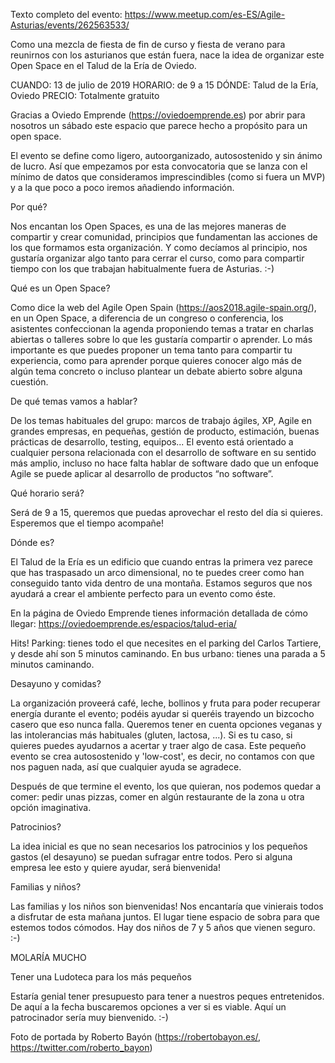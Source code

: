 Texto completo del evento:
https://www.meetup.com/es-ES/Agile-Asturias/events/262563533/

Como una mezcla de fiesta de fin de curso y fiesta de verano para reunirnos con los asturianos que están fuera, nace la idea de organizar este Open Space en el Talud de la Ería de Oviedo.

CUANDO: 13 de julio de 2019
HORARIO: de 9 a 15
DÓNDE: Talud de la Ería, Oviedo
PRECIO: Totalmente gratuito


Gracias a Oviedo Emprende (https://oviedoemprende.es) por abrir para nosotros un sábado este espacio que parece hecho a propósito para un open space.

El evento se define como ligero, autoorganizado, autosostenido y sin ánimo de lucro. Así que empezamos por esta convocatoria que se lanza con el mínimo de datos que consideramos imprescindibles (como si fuera un MVP) y a la que poco a poco iremos añadiendo información.


Por qué?

Nos encantan los Open Spaces, es una de las mejores maneras de compartir y crear comunidad, principios que fundamentan las acciones de los que formamos esta organización.
Y como decíamos al principio, nos gustaría organizar algo tanto para cerrar el curso, como para compartir tiempo con los que trabajan habitualmente fuera de Asturias. :-)


Qué es un Open Space?

Como dice la web del Agile Open Spain (https://aos2018.agile-spain.org/), en un Open Space, a diferencia de un congreso o conferencia, los asistentes confeccionan la agenda proponiendo temas a tratar en charlas abiertas o talleres sobre lo que les gustaría compartir o aprender.
Lo más importante es que puedes proponer un tema tanto para compartir tu experiencia, como para aprender porque quieres conocer algo más de algún tema concreto o incluso plantear un debate abierto sobre alguna cuestión.


De qué temas vamos a hablar?

De los temas habituales del grupo: marcos de trabajo ágiles, XP, Agile en grandes empresas, en pequeñas, gestión de producto, estimación, buenas prácticas de desarrollo, testing, equipos...
El evento está orientado a cualquier persona relacionada con el desarrollo de software en su sentido más amplio, incluso no hace falta hablar de software dado que un enfoque Agile se puede aplicar al desarrollo de productos “no software”.


Qué horario será?

Será de 9 a 15, queremos que puedas aprovechar el resto del día si quieres. Esperemos que el tiempo acompañe!


Dónde es?

El Talud de la Ería es un edificio que cuando entras la primera vez parece que has traspasado un arco dimensional, no te puedes creer como han conseguido tanto vida dentro de una montaña.
Estamos seguros que nos ayudará a crear el ambiente perfecto para un evento como éste.

En la página de Oviedo Emprende tienes información detallada de cómo llegar: https://oviedoemprende.es/espacios/talud-eria/

Hits!
Parking: tienes todo el que necesites en el parking del Carlos Tartiere, y desde ahí son 5 minutos caminando.
En bus urbano: tienes una parada a 5 minutos caminando.


Desayuno y comidas?

La organización proveerá café, leche, bollinos y fruta para poder recuperar energía durante el evento; podéis ayudar si queréis trayendo un bizcocho casero que eso nunca falla. 
Queremos tener en cuenta opciones veganas y las intolerancias más habituales (gluten, lactosa, ...). Si es tu caso, si quieres puedes ayudarnos a acertar y traer algo de casa.
Este pequeño evento se crea autosostenido y 'low-cost', es decir, no contamos con que nos paguen nada, así que cualquier ayuda se agradece.

Después de que termine el evento, los que quieran, nos podemos quedar a comer: pedir unas pizzas, comer en algún restaurante de la zona u otra opción imaginativa.


Patrocinios?

La idea inicial es que no sean necesarios los patrocinios y los pequeños gastos (el desayuno) se puedan sufragar entre todos. Pero si alguna empresa lee esto y quiere ayudar, será bienvenida!


Familias y niños?

Las familias y los niños son bienvenidas! Nos encantaría que vinierais todos a disfrutar de esta mañana juntos. El lugar tiene espacio de sobra para que estemos todos cómodos. Hay dos niños de 7 y 5 años que vienen seguro. :-)


MOLARÍA MUCHO

Tener una Ludoteca para los más pequeños

Estaría genial tener presupuesto para tener a nuestros peques entretenidos. De aquí a la fecha buscaremos opciones a ver si es viable.
Aquí un patrocinador sería muy bienvenido. :-)

Foto de portada by Roberto Bayón (https://robertobayon.es/, https://twitter.com/roberto_bayon)
